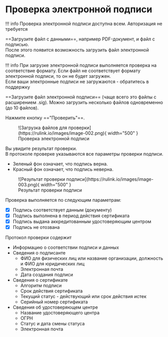 ﻿# Проверка электронной подписи

!!! info 
    Проверка электронной подписи доступна всем. Авторизация не требуется

==Загрузите файл с данными==, например PDF-документ, и файл с подписью.  
После этого появится возможность загрузить файл электронной подписи.

!!! info
    При загрузке электронной подписи выполняется проверка на соответствие формату. Если файл не соответствует формату электронной подписи, то он не будет загружен.  
    Если ваши электронные подписи не загружаются - обратитесь в поддержку


==Загрузите файл электронной подписи== (чаще всего это файлы с расширением .sig). Можно загрузить несколько файлов одновременно (до 10 файлов).  

Нажмите кнопку =="Проверить"==.  

<figure markdown="span">
  ![Загрузка файлов для проверки](https://rulink.io/images/image-002.png){ width="500" }
  <figcaption>Проверка электронной подписи</figcaption>
</figure>

Вы увидите результат проверки.  
В протоколе проверке указываются все параметры проверки подписи.
- Зеленый фон означает, что подпись верна.  
- Красный фон означает, что подпись неверна.

<figure markdown="span">
  ![Результат проверки подписи](https://rulink.io/images/image-003.png){ width="500" }
  <figcaption>Результат проверки подписи</figcaption>
</figure>

Проверка выполняется по следующим параметрам:

- [x] Подпись соответствует данным (документу)
- [x] Подпись выполнена в период действия сертификата
- [x] Подпись выдана аккредитованным удостоверяющим центром
- [x] Подпись не отозвана

Протокол проверки содержит

- Информацию о соответствии подписи и данных
- Сведения о подписанте
  * ФИО для физических лиц или название организации, должность и ФИО для юридических лиц
  * Электронная почта
  * Дата создания подписи
- Сведения о сертификате
  * Алгоритм подписи
  * Срок действия сертификата
  * Текущий статус - действующий или срок действия истек
  * Серийный номер сертификата
- Сведения об удостоверяющем центре
  * Название удостоверяющего центра
  * ОГРН
  * Статус и дата смены статуса
  * Электронная почта
